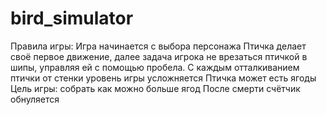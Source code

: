 # bird_simulator
Правила игры:
Игра начинается с выбора персонажа
Птичка делает своё первое движение, далее задача игрока не врезаться птичкой в шипы, управляя ей с помощью пробела.
С каждым отталкиванием птички от стенки уровень игры усложняется
Птичка может есть ягоды
Цель игры: собрать как можно больше ягод
После смерти счётчик обнуляется


